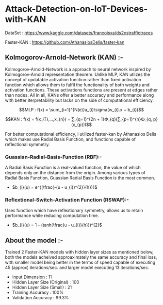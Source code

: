 # Attack-Detection-on-IoT-Devices-with-KAN
DataSet : https://www.kaggle.com/datasets/francoisxa/ds2ostraffictraces

Faster-KAN : https://github.com/AthanasiosDelis/faster-kan

## Kolmogorov-Arnold-Network (KAN) :-
Kolmogorov-Arnold-Network is a approach to neural network inspired by Kolmogorov-Arnold representation theorem. Unlike MLP, KAN utlizes the concept of updatable activation function rather than fixed activation function which allows them to fulfil the functionality of both weights and activation functions. These activations functions are present at edges rather than nodes. All in all, KANs offer a better accuracy and performance along with better iterpretability but lacks on the side of computational efficiency.

$$MLP : f(x) = \sum_{i=1}^{N(e)}a_{i}\sigma(w_{i}.x + b_{i})$$

$$KAN : f(x) = f(x_{1},...,x_{n}) = ∑_{q=1}^{2n + 1}𝚽_{q}(∑_{p=1}^{n}Φ_{q, p}(x_{p}))$$

For better computational efficiency, I utilized faster-kan by Athanasios Delis which makes use Radial Basis Function, and functions capable of reflectional symmetry.
### Guassian-Radial-Basis-Function (RBF):-
A Radial Basis Function is a real-valued function, the value of which depends only on the distance from the origin. Among various types of Radial Basis Function, Guassian Radial Basis Function is the most common.
* $b_{i}(u) = e^{(\frac{-(u - u_{i})^{2}}{h})}$
### Reflextional-Switch-Activation Function (RSWAF):-
Uses function which have reflextionary symmetry, allows us to retain performance while reducing computation time.
* $b_{i}(u) = 1 - (tanh(\frac{u - u_{i}}{h}))^{2}$

## About the model :-
Trained 2 Faster-KAN models with hidden layer sizes as mentioned below, both the models acheived approaximately the same accuracy and final loss, with smaller model being better in the terms of speed capable of executing 45 (approx) iterations/sec. and larger model executing 13 iterations/sec.

* Input Dimension : 11
* Hidden Layer Size (Original) : 100
* Hidden Layer Size (Small) : 21
* Training Accuracy : 100%
* Validation Accuracy : 99.3%
